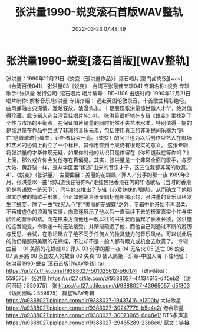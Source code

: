 ﻿---
title: 张洪量1990-蜕变滚石首版WAV整轨
date: 2022-03-23 07:48:49
categories: WAV车载音乐、镜像
tags: 华语中文
---
# 张洪量1990-蜕变[滚石首版][WAV整轨]

张洪量：1990年12月21日《蜕变（張洪量作品）》滚石唱片[厦门卤肉饭][wav]（台湾百佳041）
张洪量03《蜕变》  台湾百张最佳专辑041
专辑名称: 蜕变
专辑歌手: 张洪量
发行公司: 滚石唱片
唱片编号：RD-1106
出版时间: 1990年12月21日
唱片制作: 解析音乐/张洪量
专辑介绍：
远赴英国伦敦录音，十首歌曲精彩绝伦，曲风兼融古典深情、激越狂放、浪漫隽永。十足展现张洪量惊世傲人才华，绝对值得珍藏。此专辑入选台湾百佳唱片No.41。
张洪量很好地在专辑《蜕变》里找到了个性与市场的平衡点，在保证唱片销量的同时仍然不失艺术水准。特别值得一提的是张洪量在作品中尝试了非洲的音乐元素，包括使用真正的非洲民间乐器为“逃亡”这首歌进行编曲，让听者耳朵一亮。《蜕变》的问世也为以后创作型艺人在市场和艺术的协调上树立了一个标杆，其作用直到今天仍有很现实的意义。
这张专辑将张洪量的才华体现无疑，如果你对他的认识只是停留在《你知道我在等你吗？》上面，那么或许你会对他存在着偏见。其实，张洪量是一个非常全面的歌手，与罗大佑、黄舒骏一样，是从学医里“叛逃”出来的音乐才子，这三位我都非常的欣赏。
41、《蜕变》（张洪量）
主要曲目：美丽的花蝴蝶／罪人／分手的那一夜
1989年2月，张洪量以一曲“你知道我在等你吗”走红包括香港在内的华语歌坛（当时的香港仍是粤语歌一统天下），同年他又推出了专辑《心爱妹妹的眼睛》，从而确立了他那温文尔雅的情歌手形象。但正如他第三张专辑标题所揭示的，张洪量的音乐风格发生了蜕变，除了一曲“收买人心”的“美丽的花蝴蝶”之外，专辑中他开始不再温柔，不再被虚伪的浪漫所束缚，向歌迷展示了他以后一直延续下去的极富真实个性与实验性的音乐风格。而在形象方面他也一改以往的书生状而蓄起了长发长须，张洪量的这番蜕变，令歌迷一时无法接受，并渐渐疏远了他，而他自己则通过不断的游历与反思、尝试，在歌坛确立了绝不同于任何人的独具魅力的音乐风格。可以说此后的他仍是那只美丽的花蝴蝶，不过却不是一般人都有眼光或机会去欣赏了。
专辑曲目：
01 美丽的花蝴蝶
02 罪人
03 分手的那一夜
04 无名火
05 逃亡
06 蜕变
07 离乡路
08 英国友人的故事
09 失真
10 情人岗第一乐章-中国人海
下载地址：
张洪量1990-蜕变[滚石首版][WAV整轨].rar: https://url27.ctfile.com/f/9388027-501025612-b6d174
（访问密码：559675）
张洪量
https://url27.ctfile.com/d/9388027-44134613-d45eb2
（访问密码：559675）
张
https://url27.ctfile.com/d/9388027-43965057-d5f303
（访问密码：559675）
群星WAV专辑
https://u9388027.pipipan.com/dir/9388027-19437416-e1200b/
大陆歌星
https://u9388027.pipipan.com/dir/9388027-30247779-b5e4a2/
港台歌星
https://u9388027.pipipan.com/dir/9388027-30073965-6d48e1/
DTS多声道
https://u9388027.pipipan.com/dir/9388027-29465289-23b8e6/
原文：[链接](https://blog.sina.com.cn/s/blog_1647c7e7601030wbz.html)